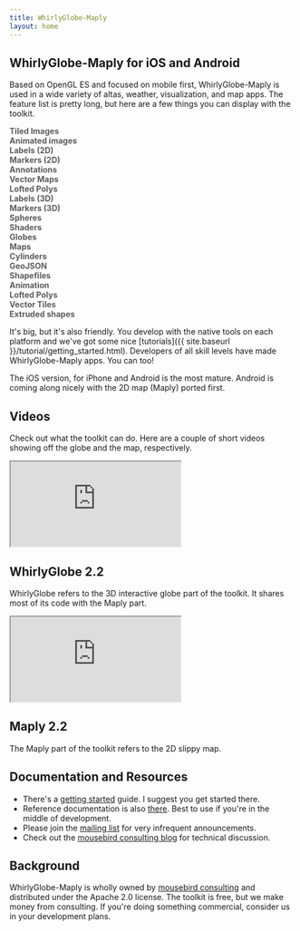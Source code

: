 ```yaml
---
title: WhirlyGlobe-Maply
layout: home
---
```


## WhirlyGlobe-Maply for iOS and Android

Based on OpenGL ES and focused on mobile first, WhirlyGlobe-Maply is used in a wide variety of altas, weather, visualization, and map apps.
The feature list is pretty long, but here are a few things you can display with the toolkit.

<div class="row" style="margin-bottom:10pt">
<div class="col-sm-3">
<b style="opacity:0.7;">Tiled Images</b>
</div>
<div class="col-sm-3">
<b style="opacity:0.7;">Animated images</b>
</div>
<div class="col-sm-3">
<b style="opacity:0.7;">Labels (2D)</b>
</div>
<div class="col-sm-3">
<b style="opacity:0.7;">Markers (2D)</b>
</div>
<div class="col-sm-3">
<b style="opacity:0.7;">Annotations</b>
</div>
<div class="col-sm-3">
<b style="opacity:0.7;">Vector Maps</b>
</div>
<div class="col-sm-3">
<b style="opacity:0.7;">Lofted Polys</b>
</div>
<div class="col-sm-3">
<b style="opacity:0.7;">Labels (3D)</b>
</div>
<div class="col-sm-3">
<b style="opacity:0.7;">Markers (3D)</b>
</div>
<div class="col-sm-3">
<b style="opacity:0.7;">Spheres</b>
</div>
<div class="col-sm-3">
<b style="opacity:0.7;">Shaders</b>
</div>
<div class="col-sm-3">
<b style="opacity:0.7;">Globes</b>
</div>
<div class="col-sm-3">
<b style="opacity:0.7;">Maps</b>
</div>
<div class="col-sm-3">
<b style="opacity:0.7;">Cylinders</b>
</div>
<div class="col-sm-3">
<b style="opacity:0.7;">GeoJSON</b>
</div>
<div class="col-sm-3">
<b style="opacity:0.7;">Shapefiles</b>
</div>
<div class="col-sm-3">
<b style="opacity:0.7;">Animation</b>
</div>
<div class="col-sm-3">
<b style="opacity:0.7;">Lofted Polys</b>
</div>
<div class="col-sm-3">
<b style="opacity:0.7;">Vector Tiles</b>
</div>
<div class="col-sm-3">
<b style="opacity:0.7;">Extruded shapes</b>
</div>
</div>


It's big, but it's also friendly.  You develop with the native tools on each platform and we've got some nice [tutorials]({{ site.baseurl }}/tutorial/getting_started.html).  Developers of all skill levels have made WhirlyGlobe-Maply apps.  You can too!

The iOS version, for iPhone and Android is the most mature.  Android is coming along nicely with the 2D map (Maply) ported first.

## Videos

Check out what the toolkit can do.  Here are a couple of short videos showing off the globe and the map, respectively.

<div class="row">
  <div class="col-sm-6">
    <div class="embed-responsive embed-responsive-4by3">
      <iframe src="http://www.youtube.com/embed/rprzbSwqE2Y?feature=player_embedded" allowfullscreen></iframe>
    </div>
    <div class="video-caption">
      <h2>WhirlyGlobe 2.2</h2>
      <p>
        WhirlyGlobe refers to the 3D interactive globe part of the toolkit. It shares most of its code with the Maply part.
      </p>
    </div>
  </div>

  <div class="col-sm-6">
    <div class="embed-responsive embed-responsive-4by3">
      <iframe src="https://www.youtube.com/embed/YTBSl4Cok9A?feature=player_embedded" allowfullscreen></iframe>
    </div>
    <div class="video-caption">
      <h2>Maply 2.2</h2>
      <p>
        The Maply part of the toolkit refers to the 2D slippy map.
      </p>
    </div>
  </div>
</div>

## Documentation and Resources

<ul class="docs-and-resources">
  <li class="arrow">There's a <a href="{{ site.baseurl }}/tutorial/getting_started.html">getting started</a> guide. I suggest you get started there.</li>
  <li class="doc">Reference documentation is also <a href="{{ site.baseurl }}/reference/reference.html">there</a>. Best to use if you're in the middle of development.</li>
  <li class="mail">Please join the <a href="http://eepurl.com/D30CD">mailing list</a> for very infrequent announcements.</li>
  <li class="mousebird">Check out the <a href="http://mousebirdconsulting.blogspot.com/">mousebird consulting blog</a> for technical discussion.</li>
</ul>

## Background

WhirlyGlobe-Maply is wholly owned by [mousebird consulting](http://www.mousebirdconsulting.com/) and distributed under the Apache 2.0 license. The toolkit is free, but we make money from consulting. If you're doing something commercial, consider us in your development plans.

